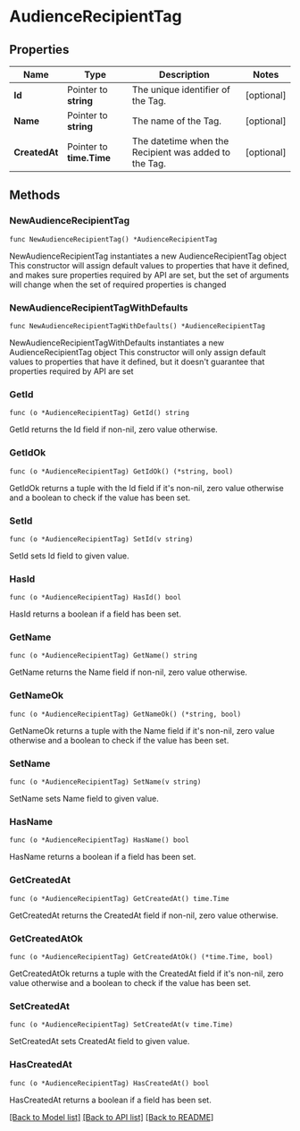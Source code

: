 # AudienceRecipientTag

## Properties

Name | Type | Description | Notes
------------ | ------------- | ------------- | -------------
**Id** | Pointer to **string** | The unique identifier of the Tag. | [optional] 
**Name** | Pointer to **string** | The name of the Tag. | [optional] 
**CreatedAt** | Pointer to **time.Time** | The datetime when the Recipient was added to the Tag. | [optional] 

## Methods

### NewAudienceRecipientTag

`func NewAudienceRecipientTag() *AudienceRecipientTag`

NewAudienceRecipientTag instantiates a new AudienceRecipientTag object
This constructor will assign default values to properties that have it defined,
and makes sure properties required by API are set, but the set of arguments
will change when the set of required properties is changed

### NewAudienceRecipientTagWithDefaults

`func NewAudienceRecipientTagWithDefaults() *AudienceRecipientTag`

NewAudienceRecipientTagWithDefaults instantiates a new AudienceRecipientTag object
This constructor will only assign default values to properties that have it defined,
but it doesn't guarantee that properties required by API are set

### GetId

`func (o *AudienceRecipientTag) GetId() string`

GetId returns the Id field if non-nil, zero value otherwise.

### GetIdOk

`func (o *AudienceRecipientTag) GetIdOk() (*string, bool)`

GetIdOk returns a tuple with the Id field if it's non-nil, zero value otherwise
and a boolean to check if the value has been set.

### SetId

`func (o *AudienceRecipientTag) SetId(v string)`

SetId sets Id field to given value.

### HasId

`func (o *AudienceRecipientTag) HasId() bool`

HasId returns a boolean if a field has been set.

### GetName

`func (o *AudienceRecipientTag) GetName() string`

GetName returns the Name field if non-nil, zero value otherwise.

### GetNameOk

`func (o *AudienceRecipientTag) GetNameOk() (*string, bool)`

GetNameOk returns a tuple with the Name field if it's non-nil, zero value otherwise
and a boolean to check if the value has been set.

### SetName

`func (o *AudienceRecipientTag) SetName(v string)`

SetName sets Name field to given value.

### HasName

`func (o *AudienceRecipientTag) HasName() bool`

HasName returns a boolean if a field has been set.

### GetCreatedAt

`func (o *AudienceRecipientTag) GetCreatedAt() time.Time`

GetCreatedAt returns the CreatedAt field if non-nil, zero value otherwise.

### GetCreatedAtOk

`func (o *AudienceRecipientTag) GetCreatedAtOk() (*time.Time, bool)`

GetCreatedAtOk returns a tuple with the CreatedAt field if it's non-nil, zero value otherwise
and a boolean to check if the value has been set.

### SetCreatedAt

`func (o *AudienceRecipientTag) SetCreatedAt(v time.Time)`

SetCreatedAt sets CreatedAt field to given value.

### HasCreatedAt

`func (o *AudienceRecipientTag) HasCreatedAt() bool`

HasCreatedAt returns a boolean if a field has been set.


[[Back to Model list]](../README.md#documentation-for-models) [[Back to API list]](../README.md#documentation-for-api-endpoints) [[Back to README]](../README.md)


